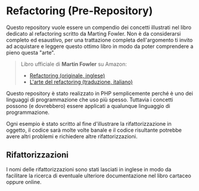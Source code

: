 # Refactoring (Pre-Repository)

Questo repository vuole essere un compendio dei concetti illustrati nel libro dedicato al refactoring scritto da
Marting Fowler. Non è da considerarsi completo ed esaustivo, per una trattazione completa dell'argomento ti invito
ad acquistare e leggere questo ottimo libro in modo da poter comprendere a pieno questa "arte".

> Libro ufficiale di **Martin Fowler** su Amazon:
> * [Refactoring (originale, inglese)](https://tmtru.zavy.im/y25)
> * [L'arte del refactoring (traduzione, italiano)](https://tmtru.zavy.im/v47)

Questo repository è stato realizzato in PHP semplicemente perché è uno dei linguaggi di programmazione che uso più
spesso. Tuttavia i concetti possono (e dovrebbero) essere applicati a qualunque linguaggio di programmazione.

Ogni esempio è stato scritto al fine d'illustrare la rifattorizzazione in oggetto, il codice sarà molte volte
banale e il codice risultante potrebbe avere altri problemi e richiedere altre rifattorizzazioni.

## Rifattorizzazioni

I nomi delle rifattorizzazioni sono stati lasciati in inglese in modo da facilitare la ricerca di eventuale ulteriore
documentazione nel libro cartaceo oppure online.
